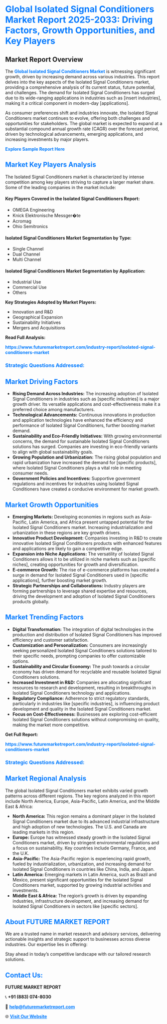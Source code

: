 <h1 style="color: #007BFF;">Global Isolated Signal Conditioners Market Report 2025-2033: Driving Factors, Growth Opportunities, and Key Players</h1>

<section id="overview">
<h2>Market Report Overview</h2>
<p>The <a href="https://www.futuremarketreport.com/industry-report/isolated-signal-conditioners-market" style="color: #007BFF; text-decoration: none;"><strong>Global Isolated Signal Conditioners Market</strong></a> is witnessing significant growth, driven by increasing demand across various industries. This report delves into the key aspects of the Isolated Signal Conditioners market, providing a comprehensive analysis of its current status, future potential, and challenges. The demand for Isolated Signal Conditioners has surged due to its wide-ranging applications in industries such as [insert industries], making it a critical component in modern-day [applications].</p>
<p>As consumer preferences shift and industries innovate, the Isolated Signal Conditioners market continues to evolve, offering both challenges and opportunities for stakeholders. The global market is expected to expand at a substantial compound annual growth rate (CAGR) over the forecast period, driven by technological advancements, emerging applications, and increasing investments by major players.</p>
</section>

<section id="overview">
<p><a href="https://www.futuremarketreport.com/request-sample/reportId=29397" style="color: #007BFF; text-decoration: none;"><strong>Explore Sample Report Here</strong></a></p>
</section>

<section id="key-players">
<h2 style="color: #007BFF;">Market Key Players Analysis</h2>
<p>The Isolated Signal Conditioners market is characterized by intense competition among key players striving to capture a larger market share. Some of the leading companies in the market include:</p>
<h4>Key Players Covered in the Isolated Signal Conditioners Report:</h4>
<ul><li>OMEGA Engineering</li><li>Knick Elektronische Messger�te</li><li>Acromag</li><li>Ohio Semitronics</li></ul>
<h4>Isolated Signal Conditioners Market Segmentation by Type:</h4>
<ul><li>Single Channel</li><li>Dual Channel</li><li>Multi Channel</li></ul>

<h4>Isolated Signal Conditioners Market Segmentation by Application:</h4>
<ul><li>Industrial Use</li><li>Commercial Use</li><li>Others</li></ul>
<p><strong>Key Strategies Adopted by Market Players:</strong></p>
<ul>
<li>Innovation and R&D</li>
<li>Geographical Expansion</li>
<li>Sustainability Initiatives</li>
<li>Mergers and Acquisitions</li>
</ul>
</section>

<section>
<p><strong>Read Full Analysis: </strong></p><a href="https://www.futuremarketreport.com/industry-report/isolated-signal-conditioners-market" style="color: #007BFF; text-decoration: none;"><strong>https://www.futuremarketreport.com/industry-report/isolated-signal-conditioners-market</strong></a>
<h3 style="color: #007BFF;">Strategic Questions Addressed:</h3>
</section>

<section id="driving-factors">
<h2 style="color: #007BFF;">Market Driving Factors</h2>
<ul>
<li><strong>Rising Demand Across Industries:</strong> The increasing adoption of Isolated Signal Conditioners in industries such as [specific industries] is a major growth driver. Its versatile applications and cost-effectiveness make it a preferred choice among manufacturers.</li>
<li><strong>Technological Advancements:</strong> Continuous innovations in production and application technologies have enhanced the efficiency and performance of Isolated Signal Conditioners, further boosting market demand.</li>
<li><strong>Sustainability and Eco-Friendly Initiatives:</strong> With growing environmental concerns, the demand for sustainable Isolated Signal Conditioners solutions has surged. Companies are investing in eco-friendly variants to align with global sustainability goals.</li>
<li><strong>Growing Population and Urbanization:</strong> The rising global population and rapid urbanization have increased the demand for [specific products], where Isolated Signal Conditioners plays a vital role in meeting consumer needs.</li>
<li><strong>Government Policies and Incentives:</strong> Supportive government regulations and incentives for industries using Isolated Signal Conditioners have created a conducive environment for market growth.</li>
</ul>
</section>

<section id="growth-opportunities">
<h2 style="color: #007BFF;">Market Growth Opportunities</h2>
<ul>
<li><strong>Emerging Markets:</strong> Developing economies in regions such as Asia-Pacific, Latin America, and Africa present untapped potential for the Isolated Signal Conditioners market. Increasing industrialization and urbanization in these regions are key growth drivers.</li>
<li><strong>Innovative Product Development:</strong> Companies investing in R&D to create innovative Isolated Signal Conditioners products with enhanced features and applications are likely to gain a competitive edge.</li>
<li><strong>Expansion into Niche Applications:</strong> The versatility of Isolated Signal Conditioners allows it to be utilized in niche markets such as [specific niches], creating opportunities for growth and diversification.</li>
<li><strong>E-commerce Growth:</strong> The rise of e-commerce platforms has created a surge in demand for Isolated Signal Conditioners used in [specific applications], further boosting market growth.</li>
<li><strong>Strategic Partnerships and Collaborations:</strong> Industry players are forming partnerships to leverage shared expertise and resources, driving the development and adoption of Isolated Signal Conditioners products globally.</li>
</ul>
</section>

<section id="trending-factors">
<h2 style="color: #007BFF;">Market Trending Factors</h2>
<ul>
<li><strong>Digital Transformation:</strong> The integration of digital technologies in the production and distribution of Isolated Signal Conditioners has improved efficiency and customer satisfaction.</li>
<li><strong>Customization and Personalization:</strong> Consumers are increasingly seeking personalized Isolated Signal Conditioners solutions tailored to their specific needs, prompting companies to offer customizable options.</li>
<li><strong>Sustainability and Circular Economy:</strong> The push towards a circular economy has driven demand for recyclable and reusable Isolated Signal Conditioners solutions.</li>
<li><strong>Increased Investment in R&D:</strong> Companies are allocating significant resources to research and development, resulting in breakthroughs in Isolated Signal Conditioners technology and applications.</li>
<li><strong>Regulatory Compliance:</strong> Adherence to strict regulatory standards, particularly in industries like [specific industries], is influencing product development and quality in the Isolated Signal Conditioners market.</li>
<li><strong>Focus on Cost-Effectiveness:</strong> Businesses are exploring cost-efficient Isolated Signal Conditioners solutions without compromising on quality, making the market more competitive.</li>
</ul>
</section>

<section>
<p><strong>Get Full Report: </strong></p><a href="https://www.futuremarketreport.com/industry-report/isolated-signal-conditioners-market" style="color: #007BFF; text-decoration: none;"><strong>https://www.futuremarketreport.com/industry-report/isolated-signal-conditioners-market</strong></a>
<h3 style="color: #007BFF;">Strategic Questions Addressed:</h3>
</section>


<section id="regional-analysis">
<h2 style="color: #007BFF;">Market Regional Analysis</h2>
<p>The global Isolated Signal Conditioners market exhibits varied growth patterns across different regions. The key regions analyzed in this report include North America, Europe, Asia-Pacific, Latin America, and the Middle East & Africa:</p>
<ul>
<li><strong>North America:</strong> This region remains a dominant player in the Isolated Signal Conditioners market due to its advanced industrial infrastructure and high adoption of new technologies. The U.S. and Canada are leading markets in this region.</li>
<li><strong>Europe:</strong> Europe has witnessed steady growth in the Isolated Signal Conditioners market, driven by stringent environmental regulations and a focus on sustainability. Key countries include Germany, France, and the U.K.</li>
<li><strong>Asia-Pacific:</strong> The Asia-Pacific region is experiencing rapid growth, fueled by industrialization, urbanization, and increasing demand for Isolated Signal Conditioners in countries like China, India, and Japan.</li>
<li><strong>Latin America:</strong> Emerging markets in Latin America, such as Brazil and Mexico, present significant opportunities for the Isolated Signal Conditioners market, supported by growing industrial activities and investments.</li>
<li><strong>Middle East & Africa:</strong> The region’s growth is driven by expanding industries, infrastructure development, and increasing demand for Isolated Signal Conditioners in sectors like [specific sectors].</li>
</ul>
</section>

<footer>
<h2 style="color: #007BFF;">About FUTURE MARKET REPORT</h2>
<p>We are a trusted name in market research and advisory services, delivering actionable insights and strategic support to businesses across diverse industries. Our expertise lies in offering:</p>

<p>Stay ahead in today’s competitive landscape with our tailored research solutions.</p>

<h2 style="color: #007BFF;">Contact Us:</h2>
<p><strong>FUTURE MARKET REPORT</strong></p>
<p>📞 <strong>+91 (883) 074-8030</strong></p>
<p>📧 <strong><a href="mailto:help@futuremarketreport.com" style="color: #007BFF;">help@futuremarketreport.com</a></strong></p>
<p>🌐 <strong><a href="https://www.futuremarketreport.com/" style="color: #007BFF;">Visit Our Website</a></strong></p>
</footer>